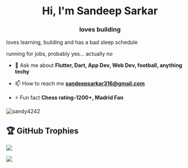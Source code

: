 <h1 align="center">Hi, I'm Sandeep Sarkar</h1>
<h3 align="center">loves building</h3>
<p/>loves learning, building and has a bad sleep schedule</p>
<p/>running for jobs, probably yes... actually no</p>

- 💬 Ask me about **Flutter, Dart, App Dev, Web Dev, football, anything techy**

- 📫 How to reach me **sandeepsarkar316@gmail.com**

- ⚡ Fun fact **Chess rating-1200+, Madrid Fan**

<p align="left"> <img src="https://komarev.com/ghpvc/?username=sandy4242&label=Profile%20views&color=0e75b6&style=flat" alt="sandy4242" /> </p>


## 🏆 GitHub Trophies
![](https://github-profile-trophy.vercel.app/?username=sandy4242&theme=radical&no-frame=false&no-bg=true&margin-w=4)




[![](https://visitcount.itsvg.in/api?id=sandy4242&icon=0&color=0)](https://visitcount.itsvg.in)
